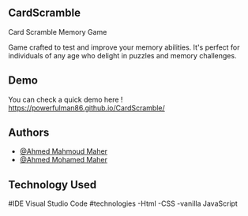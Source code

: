 ## CardScramble

Card Scramble Memory Game

Game crafted to test and improve your memory abilities. It's perfect for individuals of any age who delight in puzzles and memory challenges.


## Demo
You can check a quick demo here !
https://powerfulman86.github.io/CardScramble/

## Authors

- [@Ahmed Mahmoud Maher](https://www.github.com/powerfulman86)
- [@Ahmed Mohamed Maher](https://github.com/ahmedmahersayed)

## Technology Used
#IDE
Visual Studio Code
#technologies
-Html 
-CSS 
-vanilla JavaScript
